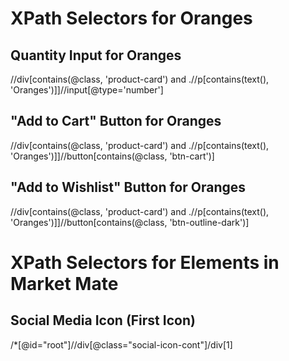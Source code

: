 # XPath Selectors for Oranges

## Quantity Input for Oranges
//div[contains(@class, 'product-card') and .//p[contains(text(), 'Oranges')]]//input[@type='number']

## "Add to Cart" Button for Oranges
//div[contains(@class, 'product-card') and .//p[contains(text(), 'Oranges')]]//button[contains(@class, 'btn-cart')]

## "Add to Wishlist" Button for Oranges
//div[contains(@class, 'product-card') and .//p[contains(text(), 'Oranges')]]//button[contains(@class, 'btn-outline-dark')]

# XPath Selectors for Elements in Market Mate

## Social Media Icon (First Icon)
/*[@id="root"]//div[@class="social-icon-cont"]/div[1]

